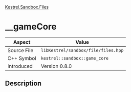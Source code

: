 [Kestrel.Sandbox.Files](index.md)
# __gameCore
| Aspect | Value |
| --- | --- |
| Source File | `libKestrel/sandbox/file/files.hpp` |
| C++ Symbol | `kestrel::sandbox::game_core` |
| Introduced | Version 0.8.0 |
## Description
